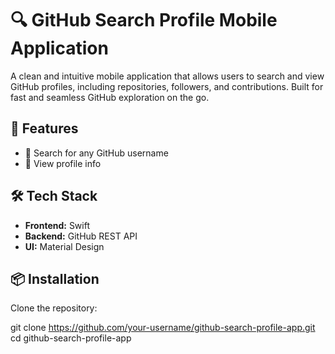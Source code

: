 # 🔍 GitHub Search Profile Mobile Application

A clean and intuitive mobile application that allows users to search and view GitHub profiles, including repositories, followers, and contributions. Built for fast and seamless GitHub exploration on the go.

## 🚀 Features

- 🔎 Search for any GitHub username
- 👤 View profile info

## 🛠️ Tech Stack

- **Frontend:** Swift 
- **Backend:** GitHub REST API
- **UI:** Material Design

## 📦 Installation

Clone the repository:

git clone https://github.com/your-username/github-search-profile-app.git
cd github-search-profile-app

